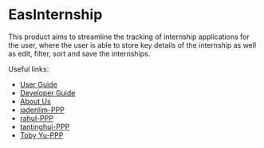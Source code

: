 # EasInternship

This product aims to streamline the tracking of internship applications for the user, where the user is able to store key details of the internship as well as edit, filter, sort and save the internships.

Useful links:
* [User Guide](UserGuide.md)
* [Developer Guide](DeveloperGuide.md)
* [About Us](AboutUs.md)
* [jadenlim-PPP](team/jadenlim.md)
* [rahul-PPP](team/rahul.md)
* [tantinghui-PPP](team/ridiculouswifi)
* [Toby Yu-PPP](team/toby-yu.md)